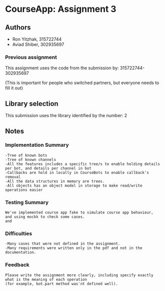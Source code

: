 # CourseApp: Assignment 3

## Authors
* Ron Yitzhak, 315722744
* Aviad Shiber, 302935697

### Previous assignment
This assignment uses the code from the submission by: 315722744-302935697

(This is important for people who switched partners, but everyone needs to fill it out)

## Library selection
This submission uses the library identified by the number: 2

## Notes

### Implementation Summary
    -Tree of known bots
    -Tree of known channels
    -All the features includes a specific tree/s to enable holding details per bot, and details per channel in bot
    -Callbacks are hold in locally in CourseBots to enable callback's removal
    -All the data structures in memory are trees.
    -All objects has an object model in storage to make read/write operations easier

### Testing Summary
    We've implemented course app fake to simulate course app behaviour, and using mockk to check some cases.
    and

### Difficulties
    -Many cases that were not defined in the assignment.
    -Many requirements were written only in the pdf and not in the documentation.

### Feedback
    Please write the assignment more clearly, including specify exactly what is the meaning of each operation
    (for example, bot.part method was'nt defined well).